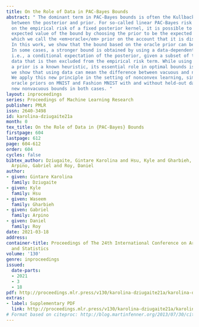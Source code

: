 ```yaml
---
title: On the Role of Data in PAC-Bayes Bounds
abstract: " The dominant term in PAC-Bayes bounds is often the Kullback-Leibler divergence
  between the posterior and prior. For so-called linear PAC-Bayes risk bounds based
  on the empirical risk of a fixed posterior kernel, it is possible to minimize the
  expected value of the bound by choosing the prior to be the expected posterior,
  which we call the <em>oracle</em> prior on the account that it is distribution dependent.
  In this work, we show that the bound based on the oracle prior can be suboptimal:
  In some cases, a stronger bound is obtained by using a data-dependent oracle prior,
  i.e., a conditional expectation of the posterior, given a subset of the training
  data that is then excluded from the empirical risk term. While using data to learn
  a prior is a known heuristic, its essential role in optimal bounds is new. In fact,
  we show that using data can mean the difference between vacuous and nonvacuous bounds.
  We apply this new principle in the setting of nonconvex learning, simulating data-dependent
  oracle priors on MNIST and Fashion MNIST with and without held-out data, and demonstrating
  new nonvacuous bounds in both cases. "
layout: inproceedings
series: Proceedings of Machine Learning Research
publisher: PMLR
issn: 2640-3498
id: karolina-dziugaite21a
month: 0
tex_title: On the Role of Data in {PAC-Bayes} Bounds
firstpage: 604
lastpage: 612
page: 604-612
order: 604
cycles: false
bibtex_author: Dziugaite, Gintare Karolina and Hsu, Kyle and Gharbieh, Waseem and
  Arpino, Gabriel and Roy, Daniel
author:
- given: Gintare Karolina 
  family: Dziugaite
- given: Kyle
  family: Hsu
- given: Waseem
  family: Gharbieh
- given: Gabriel
  family: Arpino
- given: Daniel
  family: Roy
date: 2021-03-18
address:
container-title: Proceedings of The 24th International Conference on Artificial Intelligence
  and Statistics
volume: '130'
genre: inproceedings
issued:
  date-parts:
  - 2021
  - 3
  - 18
pdf: http://proceedings.mlr.press/v130/karolina-dziugaite21a/karolina-dziugaite21a.pdf
extras:
- label: Supplementary PDF
  link: http://proceedings.mlr.press/v130/karolina-dziugaite21a/karolina-dziugaite21a-supp.pdf
# Format based on citeproc: http://blog.martinfenner.org/2013/07/30/citeproc-yaml-for-bibliographies/
---
```

